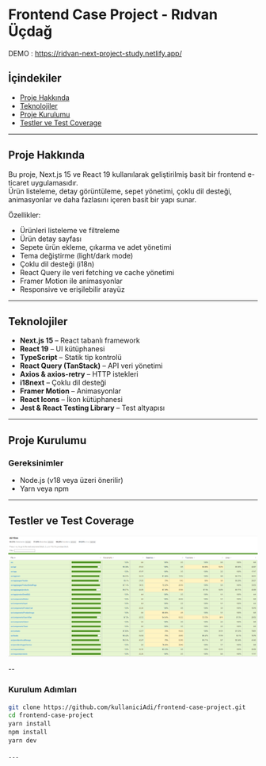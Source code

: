 # Frontend Case Project - Rıdvan Üçdağ

DEMO : https://ridvan-next-project-study.netlify.app/

## İçindekiler

- [Proje Hakkında](#proje-hakkında)
- [Teknolojiler](#teknolojiler)
- [Proje Kurulumu](#proje-kurulumu)
- [Testler ve Test Coverage](#testler-ve-test-coverage)

---

## Proje Hakkında

Bu proje, Next.js 15 ve React 19 kullanılarak geliştirilmiş basit bir frontend e-ticaret uygulamasıdır.  
Ürün listeleme, detay görüntüleme, sepet yönetimi, çoklu dil desteği, animasyonlar ve daha fazlasını içeren basit bir yapı sunar.

Özellikler:

- Ürünleri listeleme ve filtreleme
- Ürün detay sayfası
- Sepete ürün ekleme, çıkarma ve adet yönetimi
- Tema değiştirme (light/dark mode)
- Çoklu dil desteği (i18n)
- React Query ile veri fetching ve cache yönetimi
- Framer Motion ile animasyonlar
- Responsive ve erişilebilir arayüz

---

## Teknolojiler

- **Next.js 15** – React tabanlı framework  
- **React 19** – UI kütüphanesi  
- **TypeScript** – Statik tip kontrolü  
- **React Query (TanStack)** – API veri yönetimi  
- **Axios & axios-retry** – HTTP istekleri  
- **i18next** – Çoklu dil desteği  
- **Framer Motion** – Animasyonlar  
- **React Icons** – İkon kütüphanesi  
- **Jest & React Testing Library** – Test altyapısı

---

## Proje Kurulumu



### Gereksinimler

- Node.js (v18 veya üzeri önerilir)  
- Yarn veya npm

---

## Testler ve Test Coverage
![Test Sonucu](public/test.png)

--

### Kurulum Adımları

```bash
git clone https://github.com/kullaniciAdi/frontend-case-project.git
cd frontend-case-project
yarn install 
npm install
yarn dev

---
